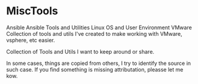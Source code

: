 
# MiscTools
   Ansible
     Ansible Tools and Utilities
   Linux
     OS and User Environment
   VMware
     Collection of tools and utils I've created to make working with VMware, vsphere, etc easier.
   

Collection of Tools and Utils I want to keep around or share.

In some cases, things are copied from others, I try to identify the source in such case.  If you find something is missing attributation, pleasse let me kow.

